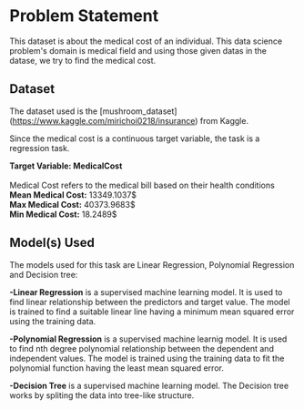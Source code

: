 # Problem Statement 
This dataset is about the medical cost of an individual. This data science problem's domain is medical field and using those given datas in the datase, we try to find the medical cost. 


## Dataset

The dataset used is the [mushroom_dataset] (https://www.kaggle.com/mirichoi0218/insurance) from Kaggle.

Since the medical cost is a continuous target variable, the task is a regression task.

**Target Variable: MedicalCost**
<br>
<br>
Medical Cost refers to the medical bill based on their health conditions
<br>
**Mean Medical Cost:** 13349.1037$
<br>
**Max Medical Cost:** 40373.9683$ 
<br>
**Min Medical Cost:** 18.2489$ 


## Model(s) Used

The models used for this task are Linear Regression, Polynomial Regression and Decision tree: 

**-Linear Regression** is a supervised machine learning model. It is used to find linear relationship between the predictors and target value. The model is trained to find a suitable linear line having a minimum mean squared error using the training data. 

**-Polynomial Regression** is a supervised machine learnig model. It is used to find nth degree polynomial relationship between the dependent and independent values. The model is trained using the training data to fit the polynomial function having the least mean squared error.

**-Decision Tree** is a supervised machine learning model. The Decision tree works by spliting the data into tree-like structure.
